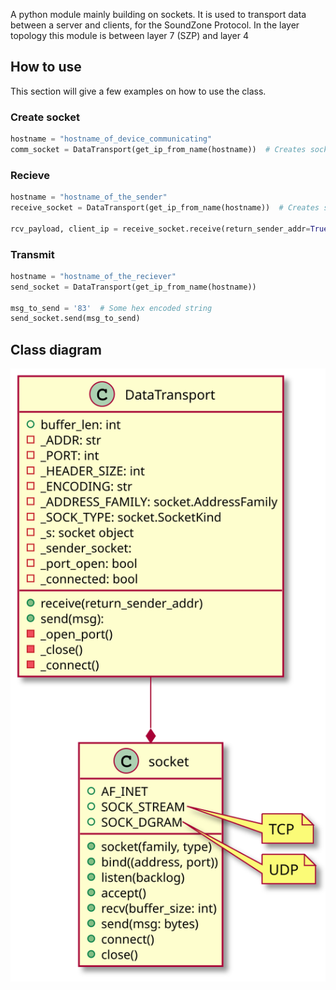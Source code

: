 <!-- 
To compile puml use: (Assuming plantuml you are in the directory)
plantuml.jar -tsvg readme.md -o diagrams
-->

A python module mainly building on sockets. 
It is used to transport data between a server and clients, 
for the SoundZone Protocol.
In the layer topology this module is between layer 7 (SZP) and layer 4

## How to use

This section will give a few examples on how to use the class.

### Create socket

```Python
hostname = "hostname_of_device_communicating"
comm_socket = DataTransport(get_ip_from_name(hostname))  # Creates socket from where to communicate
```

### Recieve

```Python
hostname = "hostname_of_the_sender"
receive_socket = DataTransport(get_ip_from_name(hostname))  # Creates socket to receive from

rcv_payload, client_ip = receive_socket.receive(return_sender_addr=True)  # Returns the recieved message (and client_ip if return_sender_addr is true)
```

### Transmit

```python
hostname = "hostname_of_the_reciever"
send_socket = DataTransport(get_ip_from_name(hostname))

msg_to_send = '83'  # Some hex encoded string
send_socket.send(msg_to_send)
```


## Class diagram

<!--
```
@startuml class_diagram

DataTransport --* socket

class DataTransport {
    + buffer_len: int
    - _ADDR: str
    - _PORT: int
    - _HEADER_SIZE: int
    - _ENCODING: str
    - _ADDRESS_FAMILY: socket.AddressFamily
    - _SOCK_TYPE: socket.SocketKind
    - _s: socket object
    - _sender_socket:
    - _port_open: bool
    - _connected: bool

    + receive(return_sender_addr)
    + send(msg):
    - _open_port()
    - _close()
    - _connect()
}

class socket {
    + AF_INET
    + SOCK_STREAM
    + SOCK_DGRAM

    + socket(family, type)
    + bind((address, port))
    + listen(backlog)
    + accept()
    + recv(buffer_size: int)
    + send(msg: bytes)
    + connect()
    + close()
}

note right of socket::SOCK_STREAM
    TCP
end note

note right of socket::SOCK_DGRAM
    UDP
end note


@enduml
```
-->

![](diagrams/class_diagram.svg)
